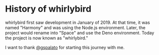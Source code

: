 # History of whirlybird

whirlybird first saw development in January of 2019. At that time, it was named
"Harmony" and was using the Node.js environment. Later, the project would rename
into "Space" and use the Deno environment. Today the project is now known as
"whirlybird."

I want to thank [@gspalato](https://github.com/gspalato) for starting this
journey with me.
